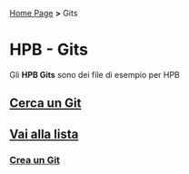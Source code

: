 [Home Page](https://dev.hpbdev.cf/) **>** Gits

# HPB - Gits 
Gli **HPB Gits** sono dei file di esempio per HPB

## [Cerca un Git](https://dev.hpbdev.cf/gits/search)

## [Vai alla lista](https://dev.hpbdev.cf/gits/listAll)

### [Crea un Git](https://dev.hpbdev.cf/raw/newGit)

